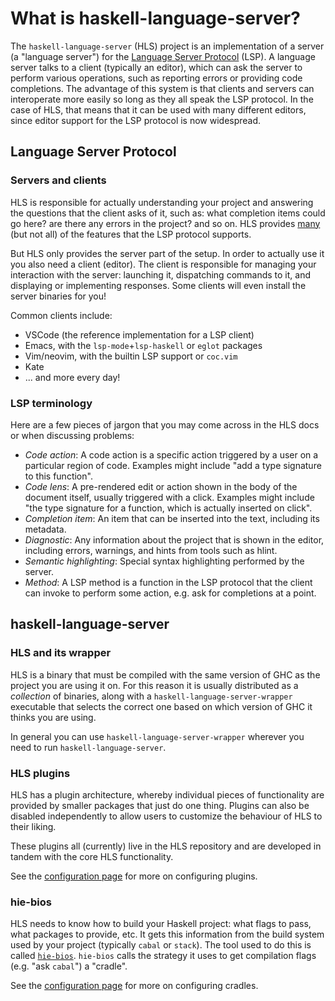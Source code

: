 # What is haskell-language-server?

The `haskell-language-server` (HLS) project is an implementation of a server (a "language server") for the [Language Server Protocol](https://microsoft.github.io/language-server-protocol/) (LSP).
A language server talks to a client (typically an editor), which can ask the server to perform various operations, such as reporting errors or providing code completions.
The advantage of this system is that clients and servers can interoperate more easily so long as they all speak the LSP protocol.
In the case of HLS, that means that it can be used with many different editors, since editor support for the LSP protocol is now widespread.

## Language Server Protocol

### Servers and clients

HLS is responsible for actually understanding your project and answering the questions that the client asks of it, such as: what completion items could go here? are there any errors in the project? and so on.
HLS provides [many](./features.md) (but not all) of the features that the LSP protocol supports.

But HLS only provides the server part of the setup.
In order to actually use it you also need a client (editor).
The client is responsible for managing your interaction with the server: launching it, dispatching commands to it, and displaying or implementing responses.
Some clients will even install the server binaries for you!

Common clients include:
- VSCode (the reference implementation for a LSP client)
- Emacs, with the `lsp-mode`+`lsp-haskell` or `eglot` packages
- Vim/neovim, with the builtin LSP support or `coc.vim`
- Kate
- ... and more every day!

### LSP terminology

Here are a few pieces of jargon that you may come across in the HLS docs or when discussing problems:

- *Code action*: A code action is a specific action triggered by a user on a particular region of code. Examples might include "add a type signature to this function".
- *Code lens*: A pre-rendered edit or action shown in the body of the document itself, usually triggered with a click. Examples might include "the type signature for a function, which is actually inserted on click".
- *Completion item*: An item that can be inserted into the text, including its metadata.
- *Diagnostic*: Any information about the project that is shown in the editor, including errors, warnings, and hints from tools such as hlint.
- *Semantic highlighting*: Special syntax highlighting performed by the server.
- *Method*: A LSP method is a function in the LSP protocol that the client can invoke to perform some action, e.g. ask for completions at a point.

## haskell-language-server

### HLS and its wrapper

HLS is a binary that must be compiled with the same version of GHC as the project you are using it on.
For this reason it is usually distributed as a _collection_ of binaries, along with a `haskell-language-server-wrapper` executable that selects the correct one based on which version of GHC it thinks you are using.

In general you can use `haskell-language-server-wrapper` wherever you need to run `haskell-language-server`.

### HLS plugins

HLS has a plugin architecture, whereby individual pieces of functionality are provided by smaller packages that just do one thing.
Plugins can also be disabled independently to allow users to customize the behaviour of HLS to their liking.

These plugins all (currently) live in the HLS repository and are developed in tandem with the core HLS functionality.

See the [configuration page](./configuration.md#generic-plugin-configuration) for more on configuring plugins.

### hie-bios

HLS needs to know how to build your Haskell project: what flags to pass, what packages to provide, etc.
It gets this information from the build system used by your project (typically `cabal` or `stack`).
The tool used to do this is called [`hie-bios`](https://github.com/haskell/hie-bios).
`hie-bios` calls the strategy it uses to get compilation flags (e.g. "ask `cabal`") a "cradle".

See the [configuration page](./configuration.md#configuring-your-project-build) for more on configuring cradles.
